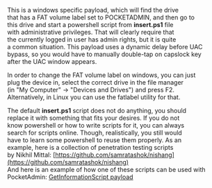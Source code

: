This is a windows specific payload, which will find the drive  
that has a FAT volume label set to POCKETADMIN, and then go to  
this drive and start a powershell script from **insert.ps1** file  
with administrative privileges. That will clearly require that  
the currently logged in user has admin rights, but it is quite  
a common situation. This payload uses a dynamic delay before UAC  
bypass, so you would have to manually double-tap on capslock key  
after the UAC window appears.  
  
In order to change the FAT volume label on windows, you can just  
plug the device in, select the correct drive in the file manager  
(in "My Computer" -> "Devices and Drives") and press F2.  
Alternatively, in Linux you can use the fatlabel utility for that.  
  
The default **insert.ps1** script does not do anything, you should  
replace it with something that fits your desires. If you do not  
know powershell or how to write scripts for it, you can always  
search for scripts online. Though, realistically, you still would  
have to learn some powershell to reuse them properly. As an  
example, here is a collection of penetration testing scripts  
by Nikhil Mittal: [https://github.com/samratashok/nishang](https://github.com/samratashok/nishang)  
And here is an example of how one of these scripts can be used with  
PocketAdmin: [GetInformationScript payload](https://github.com/krakrukra/PocketAdmin/tree/master/extra/payloads/GetInformationScript)  
  